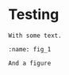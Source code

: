 # Testing

```{example} Here is an example
With some text. 
```

```{figure} Figures/avatar.png
:name: fig_1

And a figure
```